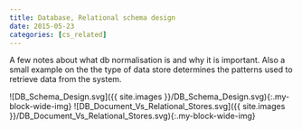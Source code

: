 ```yaml
---
title: Database, Relational schema design
date: 2015-05-23
categories: [cs_related]
---
```


A few notes about what db normalisation is and why it is important.
Also a small example on the the type of data store determines the patterns used
to retrieve data from the system.

![DB_Schema_Design.svg]({{ site.images }}/DB_Schema_Design.svg){:.my-block-wide-img}
![DB_Document_Vs_Relational_Stores.svg]({{ site.images }}/DB_Document_Vs_Relational_Stores.svg){:.my-block-wide-img}
